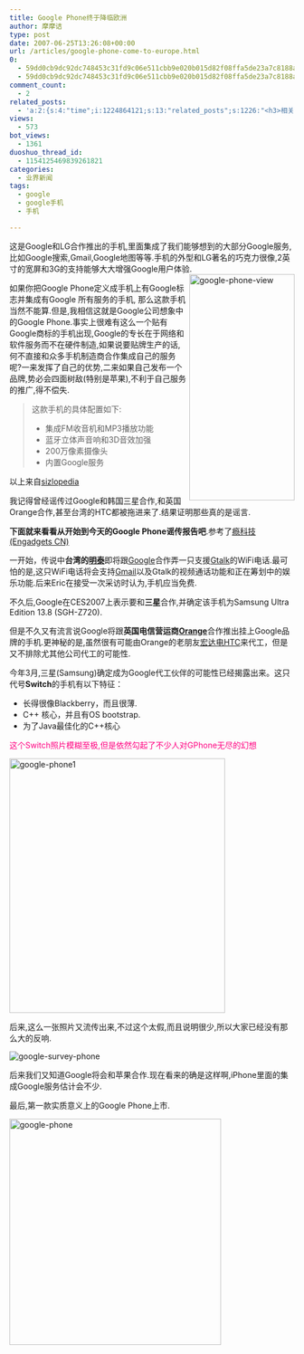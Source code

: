 ```yaml
---
title: Google Phone终于降临欧洲
author: 摩摩诘
type: post
date: 2007-06-25T13:26:08+00:00
url: /articles/google-phone-come-to-europe.html
0:
  - 59dd0cb9dc92dc748453c31fd9c06e511cbb9e020b015d82f08ffa5de23a7c8188a11b959f170d1ad56f3be4c34d1382
  - 59dd0cb9dc92dc748453c31fd9c06e511cbb9e020b015d82f08ffa5de23a7c8188a11b959f170d1ad56f3be4c34d1382
comment_count:
  - 2
related_posts:
  - 'a:2:{s:4:"time";i:1224864121;s:13:"related_posts";s:1226:"<h3>相关日志</h3><ul class="related_post"><li><a href="http://www.digglife.cn/articles/google-android-sdk.html" title="[视频+截图]Google发布Android SDK">[视频+截图]Google发布Android SDK</a></li><li><a href="http://www.digglife.cn/articles/google-search-engine-for-ringtones.html" title="Google将发布手机铃声搜索">Google将发布手机铃声搜索</a></li><li><a href="http://www.digglife.cn/articles/fucked-by-customer-service-girl-of-china-mobile.html" title="被移动的客服小姐日了">被移动的客服小姐日了</a></li><li><a href="http://www.digglife.cn/articles/adsense-for-feed-review.html" title="Google AdSense的Feed广告">Google AdSense的Feed广告</a></li><li><a href="http://www.digglife.cn/articles/google-maps-japan-street-view.html" title="Google地图日本版加入街景(Street View)功能">Google地图日本版加入街景(Street View)功能</a></li><li><a href="http://www.digglife.cn/articles/knol-open.html" title="Google的维基百科Knol正式开放">Google的维基百科Knol正式开放</a></li><li><a href="http://www.digglife.cn/articles/enhance-mobile-phone-pics.html" title="如何提高手机照片的质量">如何提高手机照片的质量</a></li></ul>";}'
views:
  - 573
bot_views:
  - 1361
duoshuo_thread_id:
  - 1154125469839261821
categories:
  - 业界新闻
tags:
  - google
  - google手机
  - 手机

---
```

这是Google和LG合作推出的手机,里面集成了我们能够想到的大部分Google服务,比如Google搜索,Gmail,Google地图等等.手机的外型和LG著名的巧克力很像,2英寸的宽屏和3G的支持能够大大增强Google用户体验.<img height="400" alt="google-phone-view" src="http://digglife.qiniudn.com/wp-content/uploads/3/379/2007/06/google-phone-view.jpg" width="186" align="right" />

如果你把Google Phone定义成手机上有Google标志并集成有Google 所有服务的手机, 那么这款手机当然不能算.但是,我相信这就是Google公司想象中的Google Phone.事实上很难有这么一个贴有Google商标的手机出现,Google的专长在于网络和软件服务而不在硬件制造,如果说要贴牌生产的话,何不直接和众多手机制造商合作集成自己的服务呢?一来发挥了自己的优势,二来如果自己发布一个品牌,势必会四面树敌(特别是苹果),不利于自己服务的推广,得不偿失.

> 这款手机的具体配置如下:
> 
>   * 集成FM收音机和MP3播放功能 
>   * 蓝牙立体声音响和3D音效加强 
>   * 200万像素摄像头 
>   * 内置Google服务 

<!--more-->


  
以上来自<a href="http://www.sizlopedia.com" target="_blank">sizlopedia</a> 

我记得曾经谣传过Google和韩国三星合作,和英国Orange合作,甚至台湾的HTC都被拖进来了.结果证明那些真的是谣言.

**下面就来看看从开始到今天的Google Phone谣传报告吧**.参考了<a href="http://cn.engadget.com" target="_blank">瘾科技(Engadgets CN)</a>

一开始，传说中**台湾的**[**明泰**][1]即将跟[][2][Google][3]合作弄一只支援[Gtalk][4]的WiFi电话.最可怕的是,这只WiFi电话将会支持[Gmail][5]以及Gtalk的视频通话功能和正在筹划中的娱乐功能.后来Eric在接受一次采访时认为,手机应当免费.

不久后,Google在CES2007上表示要和**三星**合作,并确定该手机为Samsung Ultra Edition 13.8 (SGH-Z720).

但是不久又有流言说Google将跟**英国电信营运商**[**Orange**][6]合作推出挂上Google品牌的手机.更神秘的是,虽然很有可能由Orange的老朋友[宏达电HTC][7]来代工，但是又不排除尤其他公司代工的可能性.

今年3月,三星(Samsung)确定成为Google代工伙伴的可能性已经揭露出来。这只代号**Switch**的手机有以下特征：

  * 长得很像Blackberry，而且很薄. 
  * C++ 核心，并且有OS bootstrap. 
  * 为了Java最佳化的C++核心 

<font color="#ff0080">这个Switch照片模糊至极,但是依然勾起了不少人对GPhone无尽的幻想</font>

<img style="border-top-width: 0px; border-left-width: 0px; border-bottom-width: 0px; border-right-width: 0px" height="450" alt="google-phone1" src="http://digglife.qiniudn.com/wp-content/uploads/3/379/2007/06/google-phone1.jpg" width="381" border="0" />

后来,这么一张照片又流传出来,不过这个太假,而且说明很少,所以大家已经没有那么大的反响.

![google-survey-phone][8]

后来我们又知道Google将会和苹果合作.现在看来的确是这样啊,iPhone里面的集成Google服务估计会不少.

最后,第一款实质意义上的Google Phone上市.

<img height="400" alt="google-phone" src="http://digglife.qiniudn.com/wp-content/uploads/3/379/2007/06/google-phone.jpg" width="374" />

 [1]: http://www.alphanetworks.com/
 [2]: http://www.engadget.com/2006/08/03/alpha-networks-is-prepping-google-talk-wifi-phone/
 [3]: http://www.google.com
 [4]: http://www.google.com/talk/intl/zh-TW/
 [5]: http://gmail.google.com/
 [6]: http://www.orange.co.uk/
 [7]: http://www.htc.com
 [8]: http://digglife.qiniudn.com/wp-content/uploads/3/379/2007/06/google-survey-phone.jpg